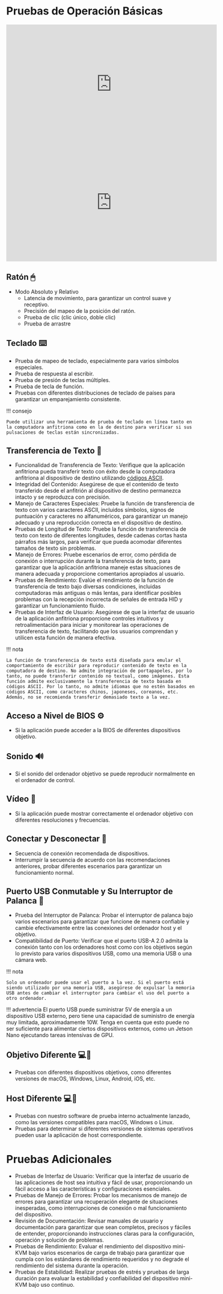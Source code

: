 # Pruebas de Operación Básicas

<iframe width="560" height="315" src="https://www.youtube.com/embed/m7OpUem0zqY?si=3kHl1kmk6VQRnPu7" title="YouTube video player" frameborder="0" allow="accelerometer; autoplay; clipboard-write; encrypted-media; gyroscope; picture-in-picture; web-share" referrerpolicy="strict-origin-when-cross-origin" allowfullscreen></iframe>

<iframe width="560" height="315" src="https://www.youtube.com/embed/ERzpGtRvP2o?si=2DQrHqk-GhzvvL24" title="YouTube video player" frameborder="0" allow="accelerometer; autoplay; clipboard-write; encrypted-media; gyroscope; picture-in-picture; web-share" referrerpolicy="strict-origin-when-cross-origin" allowfullscreen></iframe>

## Ratón 🖱

- Modo Absoluto y Relativo
    - Latencia de movimiento, para garantizar un control suave y receptivo.
    - Precisión del mapeo de la posición del ratón.
    - Prueba de clic (clic único, doble clic)
    - Prueba de arrastre

## Teclado ⌨️
- Prueba de mapeo de teclado, especialmente para varios símbolos especiales.
- Prueba de respuesta al escribir.
- Prueba de presión de teclas múltiples.
- Prueba de tecla de función.
- Pruebas con diferentes distribuciones de teclado de países para garantizar un emparejamiento consistente.

!!! consejo

    Puede utilizar una herramienta de prueba de teclado en línea tanto en la computadora anfitriona como en la de destino para verificar si sus pulsaciones de teclas están sincronizadas.

## Transferencia de Texto 📝
- Funcionalidad de Transferencia de Texto: Verifique que la aplicación anfitriona pueda transferir texto con éxito desde la computadora anfitriona al dispositivo de destino utilizando [códigos ASCII](https://theasciicode.com.ar/).
- Integridad del Contenido: Asegúrese de que el contenido de texto transferido desde el anfitrión al dispositivo de destino permanezca intacto y se reproduzca con precisión.
- Manejo de Caracteres Especiales: Pruebe la función de transferencia de texto con varios caracteres ASCII, incluidos símbolos, signos de puntuación y caracteres no alfanuméricos, para garantizar un manejo adecuado y una reproducción correcta en el dispositivo de destino.
- Pruebas de Longitud de Texto: Pruebe la función de transferencia de texto con texto de diferentes longitudes, desde cadenas cortas hasta párrafos más largos, para verificar que pueda acomodar diferentes tamaños de texto sin problemas.
- Manejo de Errores: Pruebe escenarios de error, como pérdida de conexión o interrupción durante la transferencia de texto, para garantizar que la aplicación anfitriona maneje estas situaciones de manera adecuada y proporcione comentarios apropiados al usuario.
- Pruebas de Rendimiento: Evalúe el rendimiento de la función de transferencia de texto bajo diversas condiciones, incluidas computadoras más antiguas o más lentas, para identificar posibles problemas con la recepción incorrecta de señales de entrada HID y garantizar un funcionamiento fluido.
- Pruebas de Interfaz de Usuario: Asegúrese de que la interfaz de usuario de la aplicación anfitriona proporcione controles intuitivos y retroalimentación para iniciar y monitorear las operaciones de transferencia de texto, facilitando que los usuarios comprendan y utilicen esta función de manera efectiva.

!!! nota

    La función de transferencia de texto está diseñada para emular el comportamiento de escribir para reproducir contenido de texto en la computadora de destino. No admite integración de portapapeles, por lo tanto, no puede transferir contenido no textual, como imágenes. Esta función admite exclusivamente la transferencia de texto basada en códigos ASCII. Por lo tanto, no admite idiomas que no estén basados en códigos ASCII, como caracteres chinos, japoneses, coreanos, etc. Además, no se recomienda transferir demasiado texto a la vez.


## Acceso a Nivel de BIOS ⚙️
- Si la aplicación puede acceder a la BIOS de diferentes dispositivos objetivo.

## Sonido 🔊
- Si el sonido del ordenador objetivo se puede reproducir normalmente en el ordenador de control.

## Vídeo 🎥
- Si la aplicación puede mostrar correctamente el ordenador objetivo con diferentes resoluciones y frecuencias.

## Conectar y Desconectar 🔌
- Secuencia de conexión recomendada de dispositivos.
- Interrumpir la secuencia de acuerdo con las recomendaciones anteriores, probar diferentes escenarios para garantizar un funcionamiento normal.

## Puerto USB Conmutable y Su Interruptor de Palanca 🔄
- Prueba del Interruptor de Palanca: Probar el interruptor de palanca bajo varios escenarios para garantizar que funcione de manera confiable y cambie efectivamente entre las conexiones del ordenador host y el objetivo.
- Compatibilidad de Puerto: Verificar que el puerto USB-A 2.0 admita la conexión tanto con los ordenadores host como con los objetivos según lo previsto para varios dispositivos USB, como una memoria USB o una cámara web.


!!! nota

    Solo un ordenador puede usar el puerto a la vez. Si el puerto está siendo utilizado por una memoria USB, asegúrese de expulsar la memoria USB antes de cambiar el interruptor para cambiar el uso del puerto a otro ordenador.

!!! advertencia
    El puerto USB puede suministrar 5V de energía a un dispositivo USB externo, pero tiene una capacidad de suministro de energía muy limitada, aproximadamente 10W. Tenga en cuenta que esto puede no ser suficiente para alimentar ciertos dispositivos externos, como un Jetson Nano ejecutando tareas intensivas de GPU.

## Objetivo Diferente 💻🎯
- Pruebas con diferentes dispositivos objetivos, como diferentes versiones de macOS, Windows, Linux, Android, iOS, etc.

## Host Diferente 💻👑
- Pruebas con nuestro software de prueba interno actualmente lanzado, como las versiones compatibles para macOS, Windows o Linux.
- Pruebas para determinar si diferentes versiones de sistemas operativos pueden usar la aplicación de host correspondiente.

# Pruebas Adicionales
- Pruebas de Interfaz de Usuario: Verificar que la interfaz de usuario de las aplicaciones de host sea intuitiva y fácil de usar, proporcionando un fácil acceso a las características y configuraciones esenciales.
- Pruebas de Manejo de Errores: Probar los mecanismos de manejo de errores para garantizar una recuperación elegante de situaciones inesperadas, como interrupciones de conexión o mal funcionamiento del dispositivo.
- Revisión de Documentación: Revisar manuales de usuario y documentación para garantizar que sean completos, precisos y fáciles de entender, proporcionando instrucciones claras para la configuración, operación y solución de problemas.
- Pruebas de Rendimiento: Evaluar el rendimiento del dispositivo mini-KVM bajo varios escenarios de carga de trabajo para garantizar que cumpla con los estándares de rendimiento requeridos y no degrade el rendimiento del sistema durante la operación.
- Pruebas de Estabilidad: Realizar pruebas de estrés y pruebas de larga duración para evaluar la estabilidad y confiabilidad del dispositivo mini-KVM bajo uso continuo.